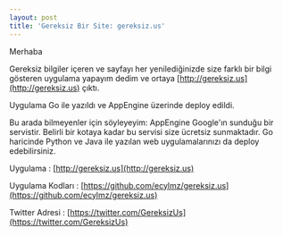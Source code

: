 ```yaml
---
layout: post
title: 'Gereksiz Bir Site: gereksiz.us'
---
```


Merhaba

Gereksiz bilgiler içeren ve sayfayı her yenilediğinizde size farklı bir bilgi
gösteren uygulama yapayım dedim ve ortaya [http://gereksiz.us](http://gereksiz.us) çıktı.

Uygulama Go ile yazıldı ve AppEngine üzerinde deploy edildi.

Bu arada bilmeyenler için söyleyeyim: AppEngine Google'ın sunduğu bir
servistir. Belirli bir kotaya kadar bu servisi size ücretsiz sunmaktadır.
Go haricinde Python ve Java ile yazılan web uygulamalarınızı da deploy
edebilirsiniz.

Uygulama            : [http://gereksiz.us](http://gereksiz.us)

Uygulama Kodları    : [https://github.com/ecylmz/gereksiz.us](https://github.com/ecylmz/gereksiz.us)

Twitter Adresi      : [https://twitter.com/GereksizUs](https://twitter.com/GereksizUs)
